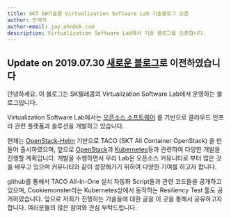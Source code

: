 ```yaml
---
title: SKT SW기술원 Virtualization Software Lab 기술블로그 오픈
author: 안재석 
author-email: jay.ahn@sk.com
description: Virtualization Software Lab에서 기술 블로그를 오픈합니다.
---
```


## Update on 2019.07.30 [새로운 블로그]로 이전하였습니다

안녕하세요. 이 블로그는 SK텔레콤의 Virtualization Software Lab에서 운영하는 블로그입니다.

Virtualization Software Lab에서는 [오픈소스 소프트웨어] 를 기반으로 클라우드 인프라 관련 플랫폼과 솔루션을 개발하고 있습니다.

현재는 [OpenStack-Helm] 기반으로 TACO (SKT All Container OpenStack) 을 만들어 출시하였으며, 앞으로 [OpenStack]과 [Kubernetes]등과 관련하여 다양한 개발을 진행할 계획입니다.
개발을 수행하면서 우리 Lab은 오픈소스 커뮤니티로 부터 많은 것을 배우고 있으며 커뮤니티와 같이 성장해가기 위하여 다양한 기여를 하고자 합니다.

github를 통해서 TACO All-In-One 설치 자동화 Script들과 관련 코드들을 공개하고 있으며, Cookiemonster라는 Kubernetes상에서 동작하는 Resiliency Test 툴도 공개하였습니다.
앞으로 저희가 진행하는 기술들에 대한 글을 이 곳을 통해서 공유하고자 합니다. 여러분들의 많은 참여와 관심 부탁드립니다.

[새로운 블로그]: https://openinfradev.github.io/
[OpenStack-Helm]: https://github.com/openstack/openstack-helm
[OpenStack]: https://www.openstack.org/ 
[Kubernetes]: https://kubernetes.io/ 
[오픈소스 소프트웨어]: https://en.wikipedia.org/wiki/Open-source_software 
